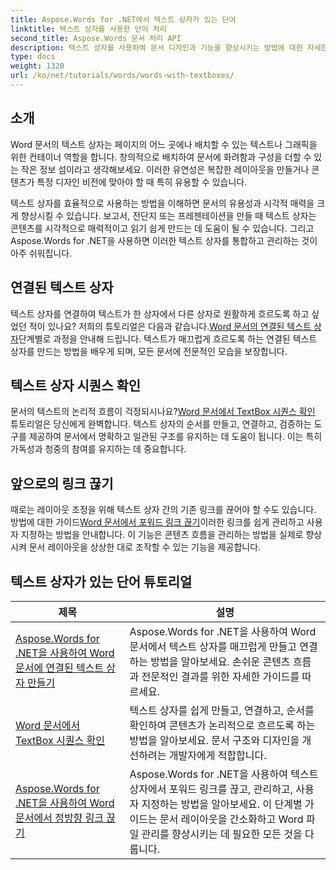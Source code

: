 ```yaml
---
title: Aspose.Words for .NET에서 텍스트 상자가 있는 단어
linktitle: 텍스트 상자를 사용한 단어 처리
second_title: Aspose.Words 문서 처리 API
description: 텍스트 상자를 사용하여 문서 디자인과 기능을 향상시키는 방법에 대한 자세한 튜토리얼을 통해 Aspose.Words for .NET의 강력한 기능을 활용해보세요.
type: docs
weight: 1320
url: /ko/net/tutorials/words/words-with-textboxes/
---
```

## 소개

Word 문서의 텍스트 상자는 페이지의 어느 곳에나 배치할 수 있는 텍스트나 그래픽을 위한 컨테이너 역할을 합니다. 창의적으로 배치하여 문서에 화려함과 구성을 더할 수 있는 작은 정보 섬이라고 생각해보세요. 이러한 유연성은 복잡한 레이아웃을 만들거나 콘텐츠가 특정 디자인 비전에 맞아야 할 때 특히 유용할 수 있습니다.

텍스트 상자를 효율적으로 사용하는 방법을 이해하면 문서의 유용성과 시각적 매력을 크게 향상시킬 수 있습니다. 보고서, 전단지 또는 프레젠테이션을 만들 때 텍스트 상자는 콘텐츠를 시각적으로 매력적이고 읽기 쉽게 만드는 데 도움이 될 수 있습니다. 그리고 Aspose.Words for .NET을 사용하면 이러한 텍스트 상자를 통합하고 관리하는 것이 아주 쉬워집니다.

## 연결된 텍스트 상자

 텍스트 상자를 연결하여 텍스트가 한 상자에서 다른 상자로 원활하게 흐르도록 하고 싶었던 적이 있나요? 저희의 튜토리얼은 다음과 같습니다.[Word 문서의 연결된 텍스트 상자](./linked-text-boxes/)단계별로 과정을 안내해 드립니다. 텍스트가 매끄럽게 흐르도록 하는 연결된 텍스트 상자를 만드는 방법을 배우게 되며, 모든 문서에 전문적인 모습을 보장합니다.

## 텍스트 상자 시퀀스 확인

 문서의 텍스트의 논리적 흐름이 걱정되시나요?[Word 문서에서 TextBox 시퀀스 확인](./textbox-sequences-check/) 튜토리얼은 당신에게 완벽합니다. 텍스트 상자의 순서를 만들고, 연결하고, 검증하는 도구를 제공하여 문서에서 명확하고 일관된 구조를 유지하는 데 도움이 됩니다. 이는 특히 가독성과 청중의 참여를 유지하는 데 중요합니다.

## 앞으로의 링크 끊기

 때로는 레이아웃 조정을 위해 텍스트 상자 간의 기존 링크를 끊어야 할 수도 있습니다. 방법에 대한 가이드[Word 문서에서 포워드 링크 끊기](./break-forward-link/)이러한 링크를 쉽게 관리하고 사용자 지정하는 방법을 안내합니다. 이 기능은 콘텐츠 흐름을 관리하는 방법을 실제로 향상시켜 문서 레이아웃을 상상한 대로 조작할 수 있는 기능을 제공합니다.

## 텍스트 상자가 있는 단어 튜토리얼
| 제목 | 설명 |
| --- | --- |
| [Aspose.Words for .NET을 사용하여 Word 문서에 연결된 텍스트 상자 만들기](./linked-text-boxes/) | Aspose.Words for .NET을 사용하여 Word 문서에서 텍스트 상자를 매끄럽게 만들고 연결하는 방법을 알아보세요. 손쉬운 콘텐츠 흐름과 전문적인 결과를 위한 자세한 가이드를 따르세요. |
| [Word 문서에서 TextBox 시퀀스 확인](./textbox-sequences-check/) | 텍스트 상자를 쉽게 만들고, 연결하고, 순서를 확인하여 콘텐츠가 논리적으로 흐르도록 하는 방법을 알아보세요. 문서 구조와 디자인을 개선하려는 개발자에게 적합합니다. |
| [Aspose.Words for .NET을 사용하여 Word 문서에서 정방향 링크 끊기](./break-forward-link/) | Aspose.Words for .NET을 사용하여 텍스트 상자에서 포워드 링크를 끊고, 관리하고, 사용자 지정하는 방법을 알아보세요. 이 단계별 가이드는 문서 레이아웃을 간소화하고 Word 파일 관리를 향상시키는 데 필요한 모든 것을 다룹니다. |